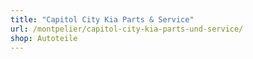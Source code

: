 ```yaml
---
title: "Capitol City Kia Parts & Service"
url: /montpelier/capitol-city-kia-parts-und-service/
shop: Autoteile
---
```

